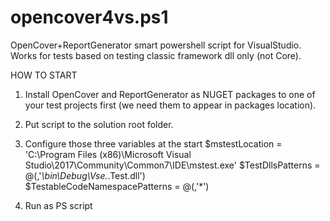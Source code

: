 # opencover4vs.ps1
OpenCover+ReportGenerator smart powershell script for VisualStudio.
Works for tests based on testing classic framework dll only (not Core).

HOW TO START
1. Install OpenCover and ReportGenerator as NUGET packages to one of your test projects first (we need them to appear in packages location).

2. Put script to the solution root folder.

3. Configure those three variables at the start
$mstestLocation = 'C:\Program Files (x86)\Microsoft Visual Studio\2017\Community\Common7\IDE\mstest.exe' 
$TestDllsPatterns = @(,'*\bin\Debug\Vse.*.Test.dll')  
$TestableCodeNamespacePatterns = @(,'*') 

4. Run as PS script
